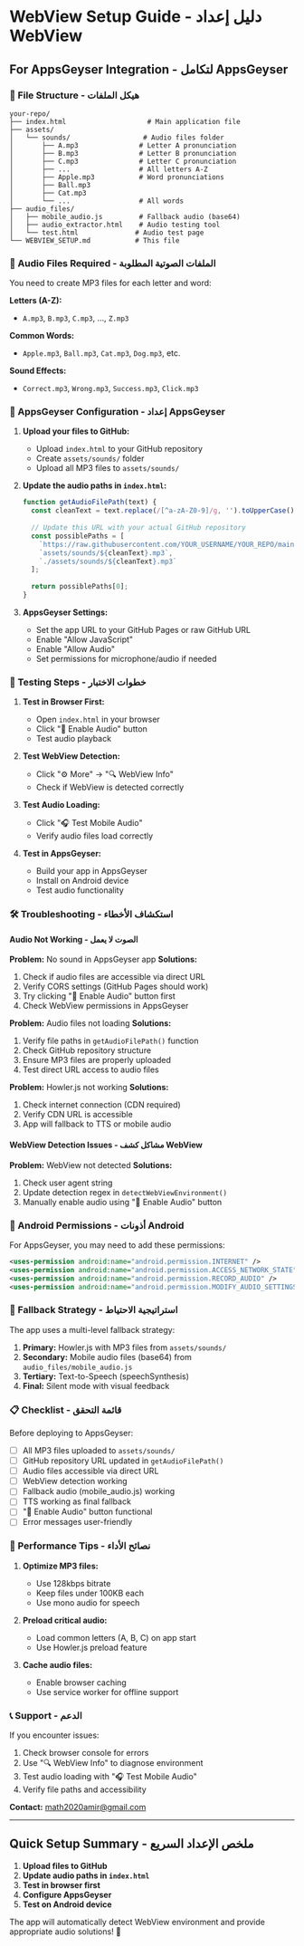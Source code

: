 # WebView Setup Guide - دليل إعداد WebView

## For AppsGeyser Integration - لتكامل AppsGeyser

### 📁 File Structure - هيكل الملفات

```
your-repo/
├── index.html                    # Main application file
├── assets/
│   └── sounds/                  # Audio files folder
│       ├── A.mp3               # Letter A pronunciation
│       ├── B.mp3               # Letter B pronunciation
│       ├── C.mp3               # Letter C pronunciation
│       ├── ...                 # All letters A-Z
│       ├── Apple.mp3           # Word pronunciations
│       ├── Ball.mp3
│       ├── Cat.mp3
│       └── ...                 # All words
├── audio_files/
│   ├── mobile_audio.js         # Fallback audio (base64)
│   ├── audio_extractor.html    # Audio testing tool
│   └── test.html              # Audio test page
└── WEBVIEW_SETUP.md           # This file
```

### 🎵 Audio Files Required - الملفات الصوتية المطلوبة

You need to create MP3 files for each letter and word:

**Letters (A-Z):**
- `A.mp3`, `B.mp3`, `C.mp3`, ..., `Z.mp3`

**Common Words:**
- `Apple.mp3`, `Ball.mp3`, `Cat.mp3`, `Dog.mp3`, etc.

**Sound Effects:**
- `Correct.mp3`, `Wrong.mp3`, `Success.mp3`, `Click.mp3`

### 🔧 AppsGeyser Configuration - إعداد AppsGeyser

1. **Upload your files to GitHub:**
   - Upload `index.html` to your GitHub repository
   - Create `assets/sounds/` folder
   - Upload all MP3 files to `assets/sounds/`

2. **Update the audio paths in `index.html`:**
   ```javascript
   function getAudioFilePath(text) {
     const cleanText = text.replace(/[^a-zA-Z0-9]/g, '').toUpperCase();
     
     // Update this URL with your actual GitHub repository
     const possiblePaths = [
       `https://raw.githubusercontent.com/YOUR_USERNAME/YOUR_REPO/main/assets/sounds/${cleanText}.mp3`,
       `assets/sounds/${cleanText}.mp3`,
       `./assets/sounds/${cleanText}.mp3`
     ];
     
     return possiblePaths[0];
   }
   ```

3. **AppsGeyser Settings:**
   - Set the app URL to your GitHub Pages or raw GitHub URL
   - Enable "Allow JavaScript"
   - Enable "Allow Audio"
   - Set permissions for microphone/audio if needed

### 🚀 Testing Steps - خطوات الاختبار

1. **Test in Browser First:**
   - Open `index.html` in your browser
   - Click "🎵 Enable Audio" button
   - Test audio playback

2. **Test WebView Detection:**
   - Click "⚙️ More" → "🔍 WebView Info"
   - Check if WebView is detected correctly

3. **Test Audio Loading:**
   - Click "🎧 Test Mobile Audio"
   - Verify audio files load correctly

4. **Test in AppsGeyser:**
   - Build your app in AppsGeyser
   - Install on Android device
   - Test audio functionality

### 🛠️ Troubleshooting - استكشاف الأخطاء

#### Audio Not Working - الصوت لا يعمل

**Problem:** No sound in AppsGeyser app
**Solutions:**
1. Check if audio files are accessible via direct URL
2. Verify CORS settings (GitHub Pages should work)
3. Try clicking "🎵 Enable Audio" button first
4. Check WebView permissions in AppsGeyser

**Problem:** Audio files not loading
**Solutions:**
1. Verify file paths in `getAudioFilePath()` function
2. Check GitHub repository structure
3. Ensure MP3 files are properly uploaded
4. Test direct URL access to audio files

**Problem:** Howler.js not working
**Solutions:**
1. Check internet connection (CDN required)
2. Verify CDN URL is accessible
3. App will fallback to TTS or mobile audio

#### WebView Detection Issues - مشاكل كشف WebView

**Problem:** WebView not detected
**Solutions:**
1. Check user agent string
2. Update detection regex in `detectWebViewEnvironment()`
3. Manually enable audio using "🎵 Enable Audio" button

### 📱 Android Permissions - أذونات Android

For AppsGeyser, you may need to add these permissions:

```xml
<uses-permission android:name="android.permission.INTERNET" />
<uses-permission android:name="android.permission.ACCESS_NETWORK_STATE" />
<uses-permission android:name="android.permission.RECORD_AUDIO" />
<uses-permission android:name="android.permission.MODIFY_AUDIO_SETTINGS" />
```

### 🔄 Fallback Strategy - استراتيجية الاحتياط

The app uses a multi-level fallback strategy:

1. **Primary:** Howler.js with MP3 files from `assets/sounds/`
2. **Secondary:** Mobile audio files (base64) from `audio_files/mobile_audio.js`
3. **Tertiary:** Text-to-Speech (speechSynthesis)
4. **Final:** Silent mode with visual feedback

### 📋 Checklist - قائمة التحقق

Before deploying to AppsGeyser:

- [ ] All MP3 files uploaded to `assets/sounds/`
- [ ] GitHub repository URL updated in `getAudioFilePath()`
- [ ] Audio files accessible via direct URL
- [ ] WebView detection working
- [ ] Fallback audio (mobile_audio.js) working
- [ ] TTS working as final fallback
- [ ] "🎵 Enable Audio" button functional
- [ ] Error messages user-friendly

### 🎯 Performance Tips - نصائح الأداء

1. **Optimize MP3 files:**
   - Use 128kbps bitrate
   - Keep files under 100KB each
   - Use mono audio for speech

2. **Preload critical audio:**
   - Load common letters (A, B, C) on app start
   - Use Howler.js preload feature

3. **Cache audio files:**
   - Enable browser caching
   - Use service worker for offline support

### 📞 Support - الدعم

If you encounter issues:

1. Check browser console for errors
2. Use "🔍 WebView Info" to diagnose environment
3. Test audio loading with "🎧 Test Mobile Audio"
4. Verify file paths and accessibility

**Contact:** math2020amir@gmail.com

---

## Quick Setup Summary - ملخص الإعداد السريع

1. **Upload files to GitHub**
2. **Update audio paths in `index.html`**
3. **Test in browser first**
4. **Configure AppsGeyser**
5. **Test on Android device**

The app will automatically detect WebView environment and provide appropriate audio solutions! 🎉
